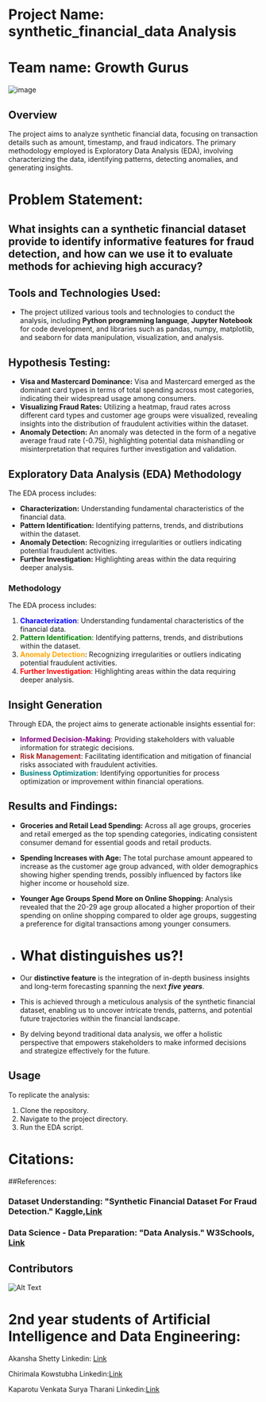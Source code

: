 # Project Name: synthetic_financial_data Analysis
# Team name: Growth Gurus
![image](https://github.com/Akansha-S1/futursense-Internship-capstone-project/assets/115874218/5ef5988b-4460-452f-9ba8-d1f79d8f2779)

## Overview

The project aims to analyze synthetic financial data, focusing on transaction details such as amount, timestamp, and fraud indicators. The primary methodology employed is Exploratory Data Analysis (EDA), involving characterizing the data, identifying patterns, detecting anomalies, and generating insights.

# Problem Statement: 
## What insights can a synthetic financial dataset provide to identify informative features for fraud detection, and how can we use it to evaluate methods for achieving high accuracy?

## **Tools and Technologies Used:**

- The project utilized various tools and technologies to conduct the analysis, including **Python programming language**, **Jupyter Notebook** for code development, and libraries such as pandas, numpy, matplotlib, and seaborn for data manipulation, visualization, and analysis.

## **Hypothesis Testing:**
- **Visa and Mastercard Dominance:** Visa and Mastercard emerged as the dominant card types in terms of total spending across most categories, indicating their widespread usage among consumers.
- **Visualizing Fraud Rates:** Utilizing a heatmap, fraud rates across different card types and customer age groups were visualized, revealing insights into the distribution of fraudulent activities within the dataset.
- **Anomaly Detection:** An anomaly was detected in the form of a negative average fraud rate (-0.75), highlighting potential data mishandling or misinterpretation that requires further investigation and validation.

## **Exploratory Data Analysis (EDA) Methodology**
The EDA process includes:
- **Characterization:** Understanding fundamental characteristics of the financial data.
- **Pattern Identification:** Identifying patterns, trends, and distributions within the dataset.
- **Anomaly Detection:** Recognizing irregularities or outliers indicating potential fraudulent activities.
- **Further Investigation:** Highlighting areas within the data requiring deeper analysis.


### Methodology

The EDA process includes:

1. <font color='blue'>**Characterization**</font>: Understanding fundamental characteristics of the financial data.
2. <font color='green'>**Pattern Identification**</font>: Identifying patterns, trends, and distributions within the dataset.
3. <font color='orange'>**Anomaly Detection**</font>: Recognizing irregularities or outliers indicating potential fraudulent activities.
4. <font color='red'>**Further Investigation**</font>: Highlighting areas within the data requiring deeper analysis.

## Insight Generation

Through EDA, the project aims to generate actionable insights essential for:

- <font color='purple'>**Informed Decision-Making**</font>: Providing stakeholders with valuable information for strategic decisions.
- <font color='brown'>**Risk Management**</font>: Facilitating identification and mitigation of financial risks associated with fraudulent activities.
- <font color='teal'>**Business Optimization**</font>: Identifying opportunities for process optimization or improvement within financial operations.

## **Results and Findings:**
- **Groceries and Retail Lead Spending:** Across all age groups, groceries and retail emerged as the top spending categories, indicating consistent consumer demand for essential goods and retail products.
- **Spending Increases with Age:** The total purchase amount appeared to increase as the customer age group advanced, with older demographics showing higher spending trends, possibly influenced by factors like higher income or household size.
- **Younger Age Groups Spend More on Online Shopping:** Analysis revealed that the 20-29 age group allocated a higher proportion of their spending on online shopping compared to older age groups, suggesting a preference for digital transactions among younger consumers.

- # What distinguishes us?!

- Our **distinctive feature** is the integration of in-depth business insights and long-term forecasting spanning the next ***five years***. 
- This is achieved through a meticulous analysis of the synthetic financial dataset, enabling us to uncover intricate trends, patterns, and potential future trajectories within the financial landscape.
- By delving beyond traditional data analysis, we offer a holistic perspective that empowers stakeholders to make informed decisions and strategize effectively for the future.



## Usage

To replicate the analysis:

1. Clone the repository.
2. Navigate to the project directory.
3. Run the EDA script.

# Citations:

##References:

### Dataset Understanding: "Synthetic Financial Dataset For Fraud Detection." Kaggle,[Link](https://www.kaggle.com/datasets/ealaxi/paysim1)

### Data Science - Data Preparation: "Data Analysis." W3Schools, [Link](https://www.w3schools.com/datascience/ds_analyze_data.asp)

## Contributors
![Alt Text](https://media.giphy.com/media/SnRKLohURfkufojw5m/giphy.gif)

# 2nd year students of Artificial Intelligence and Data Engineering:
Akansha Shetty
Linkedin: [Link](https://www.linkedin.com/in/akansha-shetty01)

Chirimala Kowstubha
Linkedin:[Link](https://www.linkedin.com/in/kowstubha-chimirala-2616062b9/)

Kaparotu Venkata Surya Tharani
Linkedin:[Link](https://www.linkedin.com/in/kowstubha-chimirala-2616062b9/)

